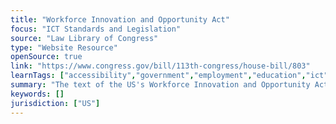 ```yaml
---
title: "Workforce Innovation and Opportunity Act"
focus: "ICT Standards and Legislation"
source: "Law Library of Congress"
type: "Website Resource"
openSource: true
link: "https://www.congress.gov/bill/113th-congress/house-bill/803"
learnTags: ["accessibility","government","employment","education","ict","fairness","legislationAndLaw"]
summary: "The text of the US's Workforce Innovation and Opportunity Act."
keywords: []
jurisdiction: ["US"]
---
```

